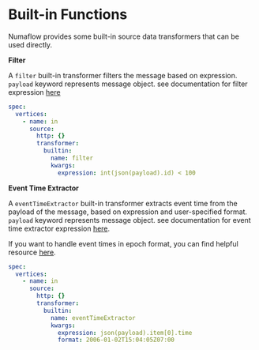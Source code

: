 # Built-in Functions

Numaflow provides some built-in source data transformers that can be used directly.

**Filter**

A `filter` built-in transformer filters the message based on expression. `payload` keyword represents message object.
see documentation for filter expression [here](filter.md#expression)

```yaml
spec:
  vertices:
    - name: in
      source:
        http: {}
        transformer:
          builtin:
            name: filter
            kwargs:
              expression: int(json(payload).id) < 100
```

**Event Time Extractor**

A `eventTimeExtractor` built-in transformer extracts event time from the payload of the message, based on expression and user-specified format. `payload` keyword represents message object.
see documentation for event time extractor expression [here](event-time-extractor.md#expression).

If you want to handle event times in epoch format, you can find helpful resource [here](event-time-extractor.md#epoch-format).

```yaml
spec:
  vertices:
    - name: in
      source:
        http: {}
        transformer:
          builtin:
            name: eventTimeExtractor
            kwargs:
              expression: json(payload).item[0].time
              format: 2006-01-02T15:04:05Z07:00
```
